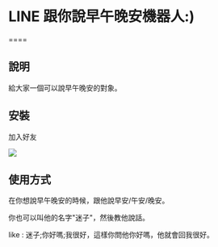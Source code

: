 # LINE 跟你說早午晚安機器人:)
====

## 說明
給大家一個可以說早午晚安的對象。

## 安裝
加入好友

![](https://qr-official.line.me/sid/L/497yemfo.png)

## 使用方式
在你想說早午晚安的時候，跟他說早安/午安/晚安。

你也可以叫他的名字"迷子"，然後教他說話。

like : 迷子;你好嗎;我很好，這樣你問他你好嗎，他就會回我很好。